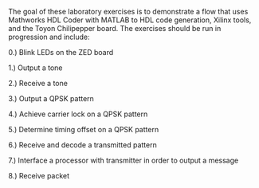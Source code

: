 The goal of these laboratory exercises is to demonstrate a flow that uses Mathworks HDL Coder with MATLAB to HDL code generation, Xilinx tools, and the Toyon Chilipepper board. The exercises should be run in progression and include:

0.) Blink LEDs on the ZED board

1.) Output a tone

2.) Receive a tone

3.) Output a QPSK pattern

4.) Achieve carrier lock on a QPSK pattern

5.) Determine timing offset on a QPSK pattern

6.) Receive and decode a transmitted pattern

7.) Interface a processor with transmitter in order to output a message

8.) Receive packet
